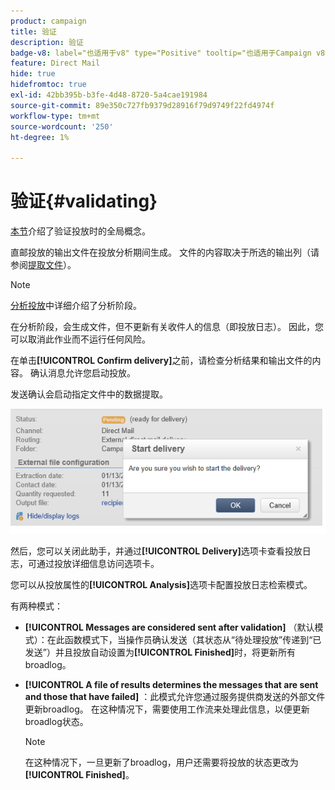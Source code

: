 ```yaml
---
product: campaign
title: 验证
description: 验证
badge-v8: label="也适用于v8" type="Positive" tooltip="也适用于Campaign v8"
feature: Direct Mail
hide: true
hidefromtoc: true
exl-id: 42bb395b-b3fe-4d48-8720-5a4cae191984
source-git-commit: 89e350c727fb9379d28916f79d9749f22fd4974f
workflow-type: tm+mt
source-wordcount: '250'
ht-degree: 1%

---
```


# 验证{#validating}



[本节](steps-validating-the-delivery.md)介绍了验证投放时的全局概念。

直邮投放的输出文件在投放分析期间生成。 文件的内容取决于所选的输出列（请参阅[提取文件](defining-the-direct-mail-content.md#extraction-file)）。

>[!NOTE]
>
>[分析投放](steps-validating-the-delivery.md#analyzing-the-delivery)中详细介绍了分析阶段。

在分析阶段，会生成文件，但不更新有关收件人的信息（即投放日志）。 因此，您可以取消此作业而不运行任何风险。

在单击&#x200B;**[!UICONTROL Confirm delivery]**&#x200B;之前，请检查分析结果和输出文件的内容。 确认消息允许您启动投放。

发送确认会启动指定文件中的数据提取。

![](assets/s_ncs_user_postal_del_send_confirm_postal.png)

然后，您可以关闭此助手，并通过&#x200B;**[!UICONTROL Delivery]**&#x200B;选项卡查看投放日志，可通过投放详细信息访问选项卡。

您可以从投放属性的&#x200B;**[!UICONTROL Analysis]**&#x200B;选项卡配置投放日志检索模式。

有两种模式：

* **[!UICONTROL Messages are considered sent after validation]** （默认模式）：在此函数模式下，当操作员确认发送（其状态从“待处理投放”传递到“已发送”）并且投放自动设置为&#x200B;**[!UICONTROL Finished]**&#x200B;时，将更新所有broadlog。
* **[!UICONTROL A file of results determines the messages that are sent and those that have failed]** ：此模式允许您通过服务提供商发送的外部文件更新broadlog。 在这种情况下，需要使用工作流来处理此信息，以便更新broadlog状态。

  >[!NOTE]
  >
  >在这种情况下，一旦更新了broadlog，用户还需要将投放的状态更改为&#x200B;**[!UICONTROL Finished]**。
